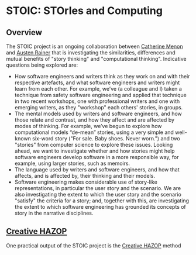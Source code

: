 # STOIC: STOrIes and Computing

## Overview

The STOIC project is an ongoing collaboration between [Catherine Menon](https://researchprofiles.herts.ac.uk/en/persons/catherine-menon) and [Austen Rainer](https://pure.qub.ac.uk/en/persons/austen-rainer) that is investigating the similarities, differences and mutual benefits of "story thinking" and "computational thinking". Indicative questions being explored are:

+ How software engineers and writers think as they work on and with their respective artefacts, and what software engineers and writers might learn from each other. For example, we’ve (a colleague and I) taken a technique from safety software engineering and applied that technique in two recent workshops, one with professional writers and one with emerging writers, as they "workshop" each others' stories, in groups.
+ The mental models used by writers and software engineers, and how those relate and contrast, and how they affect and are affected by modes of thinking. For example, we’ve begun to explore how computational models “de-mean” stories, using a very simple and well-known six-word story ("For sale. Baby shoes. Never worn.") and two "stories" from computer science to explore these issues. Looking ahead, we want to investigate whether and how stories might help software engineers develop software in a more responsible way, for example, using larger stories, such as memoirs.
+ The language used by writers and software engineers, and how that affects, and is affected by, their thinking and their models.
+ Software engineering makes considerable use of story-like representations, in particular the user story and the scenario. We are also investigating the extent to which the user story and the scenario "satisfy" the criteria for a story; and, together with this, are investigating the extent to which software engineering has grounded its concepts of story in the narrative disciplines.


## [Creative HAZOP](../CHAZOP.md)

One practical output of the STOIC project is the [Creative HAZOP](../main/CHAZOP.md) method




